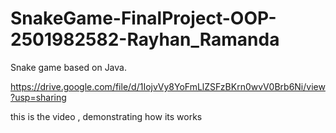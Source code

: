 # SnakeGame-FinalProject-OOP-2501982582-Rayhan_Ramanda


Snake game based on Java.

https://drive.google.com/file/d/1IojvVy8YoFmLlZSFzBKrn0wvV0Brb6Ni/view?usp=sharing


this is the video , demonstrating how its works
